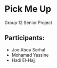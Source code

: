 # Pick Me Up

Group 12 Senior Project

## Participants:
- Joe Abou Serhal
- Mohamad Yassine
- Hadi El-Hajj
